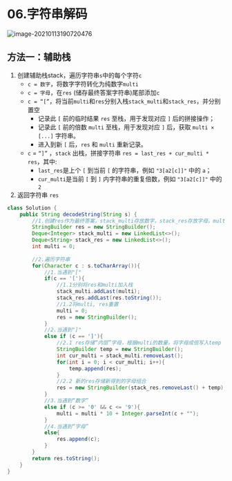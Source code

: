 # 06.字符串解码

![image-20210113190720476](https://raw.githubusercontent.com/TWDH/Leetcode-From-Zero/pictures/img/image-20210113190720476.png)

## 方法一：辅助栈

1. 创建辅助栈stack，遍历字符串`s`中的每个字符`c`
   - `c = 数字`，将数字字符转化为纯数字`multi`
   - `c = 字母`，在`res` (储存最终答案字符串)尾部添加`c`
   - `c = “[”`，将当前`multi`和`res`分别入栈`stack_multi`和`stack_res`，并分别置空
     - 记录此 `[` 前的临时结果 `res` 至栈，用于发现对应 `]` 后的拼接操作；
     - 记录此 `[` 前的倍数 `multi` 至栈，用于发现对应 `]` 后，获取 `multi × [...]` 字符串。
     - 进入到新 `[` 后，`res` 和 `multi` 重新记录。
   - `c` = `“]”` ，`stack` 出栈，拼接字符串 `res = last_res + cur_multi * res`，其中:
     - `last_res`是上个 `[` 到当前 `[` 的字符串，例如 `"3[a2[c]]"` 中的 `a`；
     - `cur_multi`是当前 `[` 到 `]` 内字符串的重复倍数，例如 `"3[a2[c]]"` 中的 `2`
2. 返回字符串 `res`

```java
class Solution {
    public String decodeString(String s) {
        //1.创建res作为最终答案，stack_multi存放数字，stack_res存放字母，multi存放重复的次数
        StringBuilder res = new StringBuilder();
        Deque<Integer> stack_multi = new LinkedList<>();
        Deque<String> stack_res = new LinkedList<>();
        int multi = 0;
        
        //2.遍历字符串
        for(Character c : s.toCharArray()){
            //1.当遇到"["
            if(c == '['){
                //1.1分别将res和multi加入栈
                stack_multi.addLast(multi);
                stack_res.addLast(res.toString());
                //1.2将multi, res重置
                multi = 0;
                res = new StringBuilder();
            }
            //2.当遇到"]"
            else if (c == ']'){
                //2.1 res存储“内层”字母，根据multi的数量，将字母成倍写入temp
                StringBuilder temp = new StringBuilder();
                int cur_multi = stack_multi.removeLast();
                for(int i = 0; i < cur_multi; i++){
                    temp.append(res);
                }
                //2.2 新的res存储新得到的字母组合
                res = new StringBuilder(stack_res.removeLast() + temp);
            }
            //3.当遇到“数字”
            else if (c >= '0' && c <= '9'){
                multi = multi * 10 + Integer.parseInt(c + "");
            }
            //4.当遇到“字母”
            else{
                res.append(c);
            }
        }
        return res.toString();
    }
}
```


